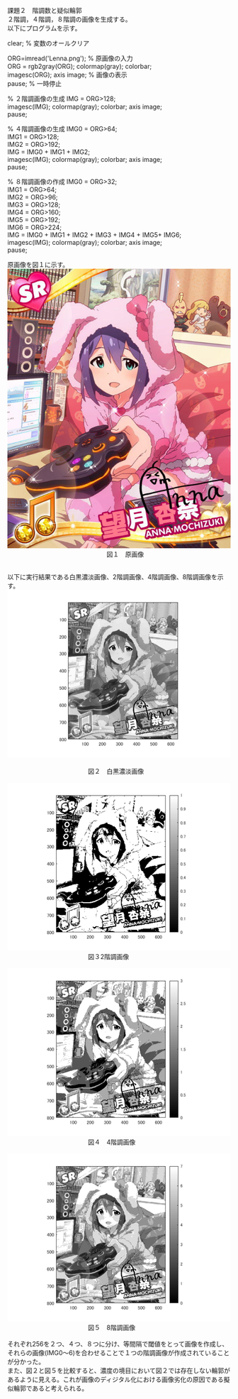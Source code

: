 課題２　階調数と疑似輪郭<br>
２階調，４階調，８階調の画像を生成する。<br>
以下にプログラムを示す。<br>

clear; % 変数のオールクリア

ORG=imread('Lenna.png'); % 原画像の入力<br>
ORG = rgb2gray(ORG); colormap(gray); colorbar;<br>
imagesc(ORG); axis image; % 画像の表示<br>
pause; % 一時停止<br>

% ２階調画像の生成
IMG = ORG>128;<br>
imagesc(IMG); colormap(gray); colorbar;  axis image;<br>
pause;<br>

% ４階調画像の生成
IMG0 = ORG>64;<br>
IMG1 = ORG>128;<br>
IMG2 = ORG>192;<br>
IMG = IMG0 + IMG1 + IMG2;<br>
imagesc(IMG); colormap(gray); colorbar;  axis image;<br>
pause;<br>

% ８階調画像の作成
IMG0 = ORG>32;<br>
IMG1 = ORG>64;<br>
IMG2 = ORG>96;<br>
IMG3 = ORG>128;<br>
IMG4 = ORG>160;<br>
IMG5 = ORG>192;<br>
IMG6 = ORG>224;<br>
IMG = IMG0 + IMG1 + IMG2 + IMG3 + IMG4 + IMG5+ IMG6;<br>
imagesc(IMG); colormap(gray); colorbar;  axis image;<br>
pause;<br>

原画像を図１に示す。<br>
![原画像](https://github.com/Tomoyuki-Soma/lecture_image_processing/blob/master/kadai2/杏奈１.jpg)<br> 
　　　　　　　　　　　　　　　　図１　原画像<br>
<br>

以下に実行結果である白黒濃淡画像、2階調画像、4階調画像、8階調画像を示す。
<br>
![原画像](https://github.com/Tomoyuki-Soma/lecture_image_processing/blob/master/kadai2/Image0.png)<br>  
　　　　　　　　　　　　　図２　白黒濃淡画像<br>
<br>
![原画像](https://github.com/Tomoyuki-Soma/lecture_image_processing/blob/master/kadai2/Image2.png)<br>
　　　　　　　　　　　　　図３2階調画像<br>
<br>
![原画像](https://github.com/Tomoyuki-Soma/lecture_image_processing/blob/master/kadai2/Image4.png)<br>
　　　　　　　　　　　　　図４　4階調画像<br>
<br>
![原画像](https://github.com/Tomoyuki-Soma/lecture_image_processing/blob/master/kadai2/Image8.png)<br>
　　　　　　　　　　　　　図５　8階調画像<br>
<br>
それぞれ256を２つ、４つ、８つに分け、等間隔で閾値をとって画像を作成し、それらの画像(IMG0～6)を合わせることで１つの階調画像が作成されていることが分かった。<br>
また、図２と図５を比較すると、濃度の境目において図２では存在しない輪郭があるように見える。これが画像のディジタル化における画像劣化の原因である擬似輪郭であると考えられる。<br>
